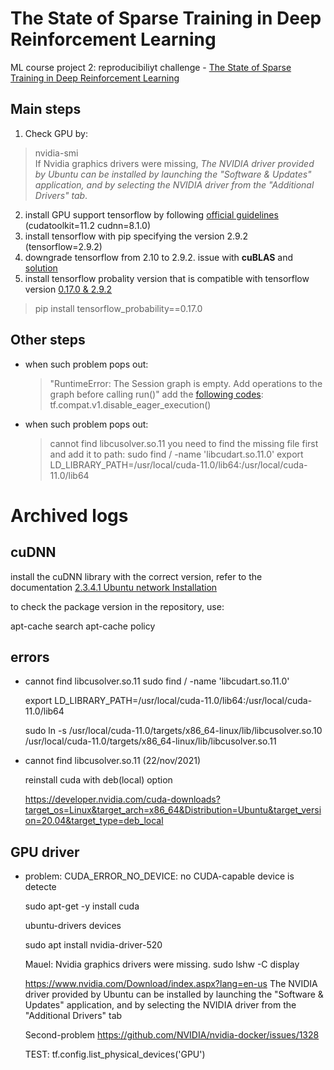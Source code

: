 
# The State of Sparse Training in Deep Reinforcement Learning

ML course project 2: reproducibiliyt challenge - [The State of Sparse Training in Deep Reinforcement Learning](https://github.com/google-research/rigl/tree/master/rigl/rl#the-state-of-sparse-training-in-deep-reinforcement-learning)

## Main steps
1. Check GPU by:
  > nvidia-smi<br>
  If Nvidia graphics drivers were missing, *The NVIDIA driver provided by Ubuntu can be installed by launching the "Software & Updates" application, and by selecting the NVIDIA driver from the "Additional Drivers" tab*.
2. install GPU support tensorflow by following [official guidelines](https://www.tensorflow.org/install/gpu#install_cuda_with_apt) (cudatoolkit=11.2 cudnn=8.1.0)
3. install tensorflow with pip specifying the version 2.9.2 (tensorflow=2.9.2)
4. downgrade tensorflow from 2.10 to 2.9.2. issue with **cuBLAS** and [solution](https://github.com/google-research/multinerf/issues/47)
5. install tensorflow probality version that is compatible with tensorflow version [0.17.0 & 2.9.2](https://github.com/tensorflow/probability/releases)
  > pip install tensorflow_probability==0.17.0

## Other steps
- when such problem pops out:
  > "RuntimeError: The Session graph is empty. Add operations to the graph before calling run()"
  add the [following codes](https://github.com/OlafenwaMoses/ImageAI/issues/400):
  > tf.compat.v1.disable_eager_execution()
- when such problem pops out:
  > cannot find libcusolver.so.11
  you need to find the missing file first and add it to path:
  > sudo find / -name 'libcudart.so.11.0'
  > export LD_LIBRARY_PATH=/usr/local/cuda-11.0/lib64:/usr/local/cuda-11.0/lib64



# Archived logs
## cuDNN
install the cuDNN library with the correct version, refer to the documentation [2.3.4.1 Ubuntu network Installation][NVIDIA CUDNN]

[NVIDIA CUDNN]:https://docs.nvidia.com/deeplearning/cudnn/install-guide/index.html

to check the package version in the repository, use:

  apt-cache search <packagename>
  apt-cache policy <packagename>
 
  
## errors
* cannot find libcusolver.so.11
  sudo find / -name 'libcudart.so.11.0'
  
  export LD_LIBRARY_PATH=/usr/local/cuda-11.0/lib64:/usr/local/cuda-11.0/lib64
  
  sudo ln -s /usr/local/cuda-11.0/targets/x86_64-linux/lib/libcusolver.so.10 /usr/local/cuda-11.0/targets/x86_64-linux/lib/libcusolver.so.11
  
* cannot find libcusolver.so.11 (22/nov/2021)
  
  reinstall cuda with deb(local) option
  
  https://developer.nvidia.com/cuda-downloads?target_os=Linux&target_arch=x86_64&Distribution=Ubuntu&target_version=20.04&target_type=deb_local


## GPU driver
* problem: CUDA_ERROR_NO_DEVICE: no CUDA-capable device is detecte
  
  sudo apt-get -y install cuda
  
  ubuntu-drivers devices
  
  sudo apt install nvidia-driver-520
  
  
  Mauel:
  Nvidia graphics drivers were missing.
    sudo lshw -C display

    https://www.nvidia.com/Download/index.aspx?lang=en-us
    The NVIDIA driver provided by Ubuntu can be installed by launching the
     "Software & Updates" application, and by selecting the NVIDIA driver from the
     "Additional Drivers" tab
  
  Second-problem
  https://github.com/NVIDIA/nvidia-docker/issues/1328
  
  TEST:
  tf.config.list_physical_devices('GPU')



  
